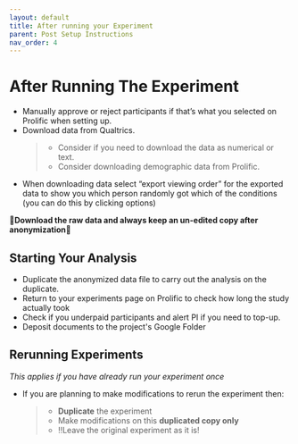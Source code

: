 ```yaml
---
layout: default
title: After running your Experiment
parent: Post Setup Instructions
nav_order: 4
---
```

# After Running The Experiment

* Manually approve or reject participants if that’s what you selected on Prolific when setting up.
* Download data from Qualtrics.
  >* Consider if you need to download the data as numerical or text.
  >* Consider downloading demographic data from Prolific.
* When downloading data select “export viewing order” for the exported data to show you which person randomly got which of the conditions (you can do this by clicking options)

🚨**Download the raw data and always keep an un-edited copy after anonymization**🚨

## Starting Your Analysis
* Duplicate the anonymized data file to carry out the analysis on the duplicate.
* Return to your experiments page on Prolific to check how long the study actually took
* Check if you underpaid participants and alert PI if you need to top-up.
* Deposit documents to the project's Google Folder

## Rerunning Experiments
*This applies if you have already run your experiment once*

* If you are planning to make modifications to rerun the experiment then:
  >* **Duplicate** the experiment
  >* Make modifications on this **duplicated copy only**
  >* ‼️Leave the original experiment as it is!

